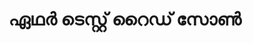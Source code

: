 ---
title: "ഏഥർ ടെസ്റ്റ് റൈഡ് സോൺ"
url: /vaalllppilllli-muvaarrrrupulll/eeth-ttesrrrr-rraidd-soo/
shop: Motorrad
---